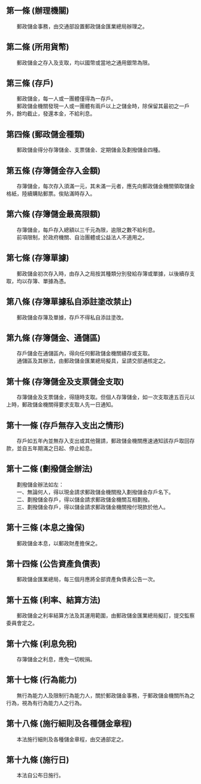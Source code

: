 第一條 (辦理機關)
-----------------
　　郵政儲金事務，由交通部設置郵政儲金匯業總局辦理之。  


第二條 (所用貨幣)
-----------------
　　郵政儲金之存入及支取，均以國幣或當地之通用銀幣為限。  


第三條 (存戶)
-------------
　　郵政儲金，每一人或一團體僅得為一存戶。  
　　郵政儲金機關發現一人或一團體有兩戶以上之儲金時，除保留其最初之一戶外，餘均截止，發還本金，不給利息。  


第四條 (郵政儲金種類)
---------------------
　　郵政儲金得分存簿儲金、支票儲金、定期儲金及劃撥儲金四種。  


第五條 (存簿儲金存入金額)
-------------------------
　　存簿儲金，每次存入須滿一元，其未滿一元者，應先向郵政儲金機關領取儲金格紙，陸續購貼郵票。俟貼滿時存入。  


第六條 (存簿儲金最高限額)
-------------------------
　　存簿儲金，每戶存入總額以三千元為限，逾限之數不給利息。  
　　前項限制，於政府機關、自治團體或公益法人不適用之。  


第七條 (存簿單據)
-----------------
　　郵政儲金初次存入時，由存入之局按其種類分別發給存簿或單據，以後續存支取，均以存簿、單據為憑。  


第八條 (存簿單據私自添註塗改禁止)
---------------------------------
　　郵政儲金存簿及單據，存戶不得私自添註塗改。  


第九條 (存簿儲金、通儲區)
-------------------------
　　存戶儲金在通儲區內，得向任何郵政儲金機關續存或支取。  
　　通儲區及其辦法，由郵政儲金匯業總局擬具，呈請交部通核定之。  


第十條 (存簿儲金及支票儲金支取)
-------------------------------
　　存簿儲金及支票儲金，得隨時支取。但個人存簿儲金，如一次支取達五百元以上時，郵政儲金機關得要求支取人先一日通知。  


第十一條 (存戶無存入支出之情形)
-------------------------------
　　存戶如五年內並無存入支出或其他聲請，郵政儲金機關應速通知該存戶取回存款，並自五年期滿之日起、停止給息。  


第十二條 (劃撥儲金辦法)
-----------------------
　　劃撥儲金辦法如左：  
　　一、無論何人，得以現金請求郵政儲金機關撥入劃撥儲金存戶名下。  
　　二、劃撥儲金存戶，得以儲金請求郵政儲金機關互相劃撥。  
　　三、劃撥儲金存戶，得以儲金請求郵政儲金機關撥付現款於他人。  


第十三條 (本息之擔保)
---------------------
　　郵政儲金本息，以郵政財產擔保之。  


第十四條 (公告資產負債表)
-------------------------
　　郵政儲金匯業總局，每三個月應將全部資產負債表公告一次。  


第十五條 (利率、結算方法)
-------------------------
　　郵政儲金之利率結算方法及其運用範圍，由郵政儲金匯業總局擬訂，提交監察委員會定之。  


第十六條 (利息免稅)
-------------------
　　存簿儲金之利息，應免一切稅捐。  


第十七條 (行為能力)
-------------------
　　無行為能力人及限制行為能力人，關於郵政儲金事務，于郵政儲金機關所為之行為，視為有行為能力人之行為。  


第十八條 (施行細則及各種儲金章程)
---------------------------------
　　本法施行細則及各種儲金章程，由交通部定之。  


第十九條 (施行日)
-----------------
　　本法自公布日施行。